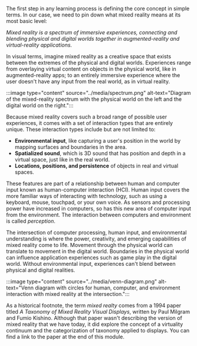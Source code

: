 The first step in any learning process is defining the core concept in simple terms. In our case, we need to pin down what mixed reality means at its most basic level:

*Mixed reality is a spectrum of immersive experiences, connecting and blending physical and digital worlds together in augmented-reality and virtual-reality applications.*

In visual terms, imagine mixed reality as a creative space that exists between the extremes of the physical and digital worlds. Experiences range from overlaying virtual content on objects in the physical world, like in augmented-reality apps; to an entirely immersive experience where the user doesn't have any input from the real world, as in virtual reality.

:::image type="content" source="../media/spectrum.png" alt-text="Diagram of the mixed-reality spectrum with the physical world on the left and the digital world on the right.":::

Because mixed reality covers such a broad range of possible user experiences, it comes with a set of interaction types that are entirely unique. These interaction types include but are not limited to:

* **Environmental input**, like capturing a user's position in the world by mapping surfaces and boundaries in the area.
* **Spatialized sound**, which is 3D sound that has position and depth in a virtual space, just like in the real world.
* **Locations, positions, and persistence** of objects in real and virtual spaces.

These features are part of a relationship between human and computer input known as human-computer interaction (HCI). Human input covers the more familiar ways of interacting with technology, such as using a keyboard, mouse, touchpad, or your own voice. As sensors and processing power have increased in computers, so has this new area of computer input from the environment. The interaction between computers and environment is called *perception*.

The intersection of computer processing, human input, and environmental understanding is where the power, creativity, and emerging capabilities of mixed reality come to life. Movement through the physical world can translate to movement in the digital world. Boundaries in the physical world can influence application experiences such as game play in the digital world. Without environmental input, experiences can't blend between physical and digital realities.

:::image type="content" source="../media/venn-diagram.png" alt-text="Venn diagram with circles for human, computer, and environment interaction with mixed reality at the intersection.":::

As a historical footnote, the term *mixed realty* comes from a 1994 paper titled *A Taxonomy of Mixed Reality Visual Displays*, written by Paul Milgram and Fumio Kishino. Although that paper wasn't describing the version of mixed reality that we have today, it did explore the concept of a virtuality continuum and the categorization of taxonomy applied to displays. You can find a link to the paper at the end of this module.

